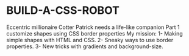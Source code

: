 # BUILD-A-CSS-ROBOT

Eccentric millionaire Cotter Patrick needs a life-like companion
Part 1 customize shapes using CSS border properties
My mission:
1- Making simple shapes with HTML and CSS.
2- Sneaky ways to use border properties.
3- New tricks with gradients and background-size.
